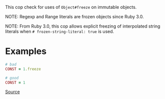 
This cop check for uses of `Object#freeze` on immutable objects.

NOTE: Regexp and Range literals are frozen objects since Ruby 3.0.

NOTE: From Ruby 3.0, this cop allows explicit freezing of interpolated
string literals when `# frozen-string-literal: true` is used.

# Examples

```ruby
# bad
CONST = 1.freeze

# good
CONST = 1
```

[Source](http://www.rubydoc.info/gems/rubocop/RuboCop/Cop/Style/RedundantFreeze)
